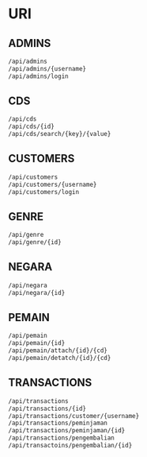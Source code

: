 # URI

## ADMINS
```txt
/api/admins
/api/admins/{username}
/api/admins/login
```

## CDS
```txt
/api/cds
/api/cds/{id}
/api/cds/search/{key}/{value}
```

## CUSTOMERS
```txt
/api/customers
/api/customers/{username}
/api/customers/login
```

## GENRE
```txt
/api/genre
/api/genre/{id}
```

## NEGARA
```txt
/api/negara
/api/negara/{id}
```

## PEMAIN
```txt
/api/pemain
/api/pemain/{id}
/api/pemain/attach/{id}/{cd}
/api/pemain/detatch/{id}/{cd}
```

## TRANSACTIONS
```txt
/api/transactions
/api/transactions/{id}
/api/transactions/customer/{username}
/api/transactions/peminjaman
/api/transactions/peminjaman/{id}
/api/transactions/pengembalian
/api/transactoins/pengembalian/{id}
```